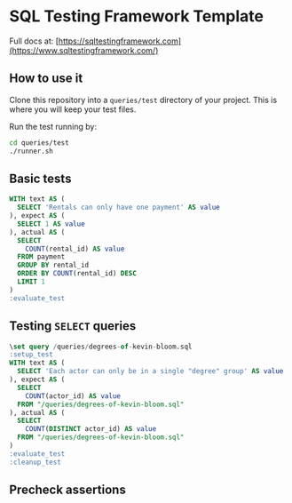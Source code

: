 # SQL Testing Framework Template

Full docs at: [https://sqltestingframework.com](https://www.sqltestingframework.com/)

## How to use it

Clone this repository into a `queries/test` directory of your project.  This is where you will keep your test files.

Run the test running by:

```sh
cd queries/test
./runner.sh
```

## Basic tests

```sql
WITH text AS (
  SELECT 'Rentals can only have one payment' AS value
), expect AS (
  SELECT 1 AS value
), actual AS (
  SELECT
    COUNT(rental_id) AS value
  FROM payment
  GROUP BY rental_id
  ORDER BY COUNT(rental_id) DESC
  LIMIT 1
)
:evaluate_test
```

## Testing `SELECT` queries

```sql
\set query /queries/degrees-of-kevin-bloom.sql
:setup_test
WITH text AS (
  SELECT 'Each actor can only be in a single "degree" group' AS value
), expect AS (
  SELECT
    COUNT(actor_id) AS value
  FROM "/queries/degrees-of-kevin-bloom.sql"
), actual AS (
  SELECT
    COUNT(DISTINCT actor_id) AS value
  FROM "/queries/degrees-of-kevin-bloom.sql"
)
:evaluate_test
:cleanup_test
```

## Precheck assertions

```sql
```
